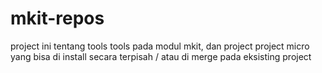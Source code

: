 # mkit-repos
project ini tentang tools tools pada modul mkit, dan project project micro yang bisa di install secara terpisah / atau di merge pada eksisting project
